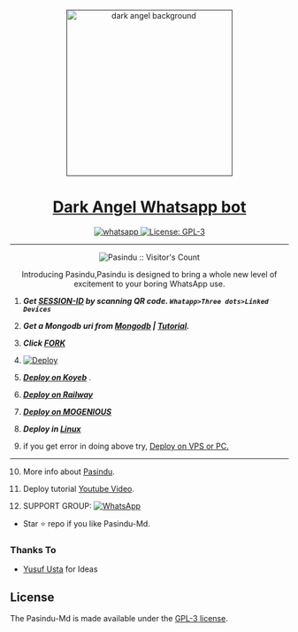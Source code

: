   <p align="center">  
  <a href="">
    <img alt="dark angel background" height="300" src="https://i.ibb.co/6tYcPZH/IMG-20230420-WA0055.jpg">
    <h1 align="center">Dark Angel Whatsapp bot</h1>
  </a>
</p>
   
<p align="center">

  <a aria-label="Join our chats" href="https://www.youtube.com/@YourPenPal" target="_blank">
    <img alt="whatsapp" src="https://img.shields.io/badge/Join Group-25D366?style=for-the-badge&logo=whatsapp&logoColor=white" />
  </a>
 
  <a aria-label="Dark Angel is free to use" href="Your details/blob/main/LICENCE" target="_blank">
    <img alt="License: GPL-3" src="https://badges.frapsoft.com/os/gpl/gpl.png?v=103)](https://opensource.org/licenses/GPL-3.0/" target="_blank" />
  </a>
</p>


---

<p align="center"><img src="https://profile-counter.glitch.me/{SamPandey001}/count.svg" alt="Pasindu :: Visitor's Count" /></p>

  <p align="center"> Introducing Pasindu,Pasindu is designed to bring a whole new level of excitement to your boring WhatsApp use. </p>
 
1. ***Get [SESSION-ID](https://replit.com/@pasindusehan2/PasinduLk-Md?v=1/) by scanning QR code. `Whatapp>Three dots>Linked Devices`***
2.  ***Get a Mongodb uri from [Mongodb](https://www.youtube.com/watch?v=X_MqLUIhEeI&ab_channel=PsDelZap) | [Tutorial](https://www.youtube.com/watch?v=X_MqLUIhEeI&ab_channel=PsDelZap).***
3.  ***Click [FORK](https://github.com/PasiduLk/Pasindu-Md/fork)***
4.  [![Deploy](https://www.herokucdn.com/deploy/button.svg)](https://dashboard.heroku.com/new?button-url=https%3A%2F%2Fgithub.com%2F&template=https%3A%2F%2Fgithub.com%2FSlRobotTeam%2FNew-bot-v1)

5. ***[Deploy on Koyeb](https://www.youtube.com/watch?v=X_MqLUIhEeI&ab_channel=PsDelZap)*** .

6.  ***[Deploy on Railway](https://www.youtube.com/watch?v=X_MqLUIhEeI&ab_channel=PsDelZapy)***
7. ***[Deploy on MOGENIOUS](https://www.youtube.com/watch?v=X_MqLUIhEeI&ab_channel=PsDelZap)***
  
8. ***Deploy in [Linux](https://www.youtube.com/watch?v=X_MqLUIhEeI&ab_channel=PsDelZap)***

9. if you get error in doing above try, [Deploy on VPS or PC.]()
---
10. More info about [Pasindu](https://www.youtube.com/watch?v=X_MqLUIhEeI&ab_channel=PsDelZap).
11. Deploy tutorial [Youtube Video](https://www.youtube.com/watch?v=X_MqLUIhEeI&ab_channel=PsDelZap).

12. SUPPORT GROUP: <a href="https://chat.whatsapp.com/Fo5bT3lQSF53NfJp0u9BqJ"><img alt="WhatsApp" src="https://camo.githubusercontent.com/2157131829ac512183ee8f8b6c6f803688a4cc66a2e686602844e80478401a7c/68747470733a2f2f696d672e736869656c64732e696f2f62616467652f4a6f696e2047726f75702d3235443336363f7374796c653d666f722d7468652d6261646765266c6f676f3d7768617473617070266c6f676f436f6c6f723d7768697465"/></a>

- Star ⭐ repo if you like Pasindu-Md.
### Thanks To

- [Yusuf Usta](https://github.com/yusufusta) for Ideas

## License

The Pasindu-Md is made available under the [GPL-3 license](https://github.com/SamPandey001/Secktor-Md/blob/main/LICENCE). 
